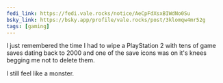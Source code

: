 ```yaml
---
fedi_link: https://fedi.vale.rocks/notice/AeCpFdXsxBIWdNo0Su
bsky_link: https://bsky.app/profile/vale.rocks/post/3klomqw4mr52g
tags: [gaming]
---
```


I just remembered the time I had to wipe a PlayStation 2 with tens of game saves dating back to 2000 and one of the save icons was on it's knees begging me not to delete them.

I still feel like a monster.
